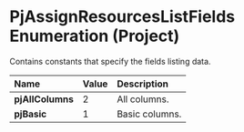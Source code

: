 
# PjAssignResourcesListFields Enumeration (Project)

Contains constants that specify the fields listing data.



|**Name**|**Value**|**Description**|
|:-----|:-----|:-----|
| **pjAllColumns**|2|All columns.|
| **pjBasic**|1|Basic columns.|
